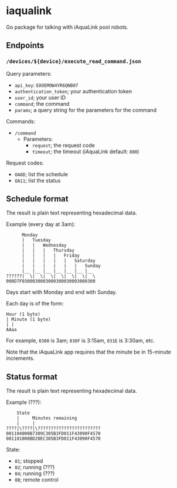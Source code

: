 # iaqualink
Go package for talking with iAquaLink pool robots.

## Endpoints

### `/devices/${device}/execute_read_command.json`

Query parameters:

* `api_key`: `EOOEMOW4YR6QNB07`
* `authentication_token`; your authentication token
* `user_id`; your user ID
* `command`; the command
* `params`; a query string for the parameters for the command

Commands:

* `/command`
    * Parameters:
        * `request`; the request code
		* `timeout`; the timeout (iAquaLink default: `800`)

Request codes:

* `OAOD`; list the schedule
* `OA11`; list the status

## Schedule format
The result is plain text representing hexadecimal data.

Example (every day at 3am):

```
      Monday
      |   Tuesday
      |   |   Wednesday
      |   |   |   Thursday
      |   |   |   |   Friday 
      |   |   |   |   |   Saturday
      |   |   |   |   |   |   Sunday
      |__ |__ |__ |__ |__ |__ |__
??????|  \|  \|  \|  \|  \|  \|  \
000D7F0300030003000300030003000300
```

Days start with Monday and end with Sunday.

Each day is of the form:

```
Hour (1 byte)
| Minute (1 byte)
| |
AAaa
```

For example, `0300` is 3am; `030F` is 3:15am, `031E` is 3:30am, etc.

Note that the iAquaLink app requires that the minute be in 15-minute increments.

## Status format
The result is plain text representing hexadecimal data.

Example (???):

```
    State
    |     Minutes remaining
    |     |
????|\????|\????????????????????????
001104000B7309C305B3FD011F43090F4570
001101000BD20EC305B3FD011F43090F4570
```

State:

* `01`; stopped
* `02`; running (???)
* `04`; running (???)
* `0B`; remote control

